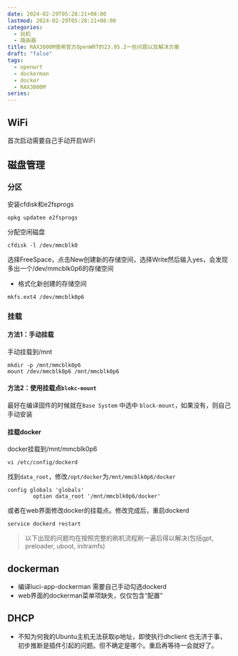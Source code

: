 ```yaml
---
date: 2024-02-29T05:28:21+08:00
lastmod: 2024-02-29T05:28:21+08:00
categories:
  - 玩机
  - 路由器
title: RAX3000M使用官方OpenWRT的23.05.2一些问题以及解决方案
draft: "false"
tags:
  - openwrt
  - dockerman
  - docker
  - RAX3000M
series:
---
```


## WiFi
首次启动需要自己手动开启WiFi


## 磁盘管理
### 分区
安装cfdisk和e2fsprogs
```
opkg updatee e2fsprogs
```
分配空闲磁盘
 ```
 cfdisk -l /dev/mmcblk0
```
选择FreeSpace，点击New创建新的存储空间，选择Write然后输入yes，会发现多出一个/dev/mmcblk0p6的存储空间
- 格式化新创建的存储空间
```
mkfs.ext4 /dev/mmcblk0p6
```

### 挂载
#### 方法1：手动挂载
手动挂载到/mnt
```
mkdir -p /mnt/mmcblk0p6
mount /dev/mmcblk0p6 /mnt/mmcblk0p6
```

#### 方法2：使用挂载点`blokc-mount`
最好在编译固件的时候就在`Base System` 中选中 `block-mount`，如果没有，则自己手动安装


#### 挂载docker

docker挂载到/mnt/mmcblk0p6
```
vi /etc/config/dockerd
```

找到`data_root`，修改`/opt/docker`为`/mnt/mmcblk0p6/docker`
```
config globals 'globals'
        option data_root '/mnt/mmcblk0p6/docker'
```
或者在web界面修改docker的挂载点。修改完成后，重启dockerd
```
service dockerd restart
```


> 以下出现的问题均在按照完整的刷机流程刷一遍后得以解决(包括gpt, preloader, uboot, initramfs)

## dockerman
- 编译luci-app-dockerman 需要自己手动勾选dockerd
- web界面的dockerman菜单项缺失，仅仅包含“配置”

## DHCP
- 不知为何我的Ubuntu主机无法获取ip地址，即使执行dhclient 也无济于事，初步推断是插件引起的问题。但不确定是哪个。重启再等待一会就好了。

